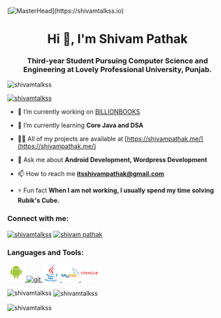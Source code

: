 [![MasterHead]([https://in.pinterest.com/pin/567523990538356835/](https://pin.it/4XMYVRkMk))](https://shivamtalkss.io)
<h1 align="center">Hi 👋, I'm Shivam Pathak</h1>
<h3 align="center">Third-year Student Pursuing Computer Science and Engineering at Lovely Professional University, Punjab.</h3>

<p align="left"> <img src="https://komarev.com/ghpvc/?username=shivamtalkss&label=Profile%20views&color=0e75b6&style=flat" alt="shivamtalkss" /> </p>

<p align="left"> <a href="https://twitter.com/shivamtalkss" target="blank"><img src="https://img.shields.io/twitter/follow/shivamtalkss?logo=twitter&style=for-the-badge" alt="shivamtalkss" /></a> </p>

- 🔭 I’m currently working on [BILLIONBOOKS](https://thebillionbooks.store/)

- 🌱 I’m currently learning **Core Java and DSA**

- 👨‍💻 All of my projects are available at [https://shivampathak.me/](https://shivampathak.me/)

- 💬 Ask me about **Android Development, Wordpress Development**

- 📫 How to reach me **itsshivampathak@gmail.com**

- ⚡ Fun fact **When I am not working, I usually spend my time solving Rubik's Cube.**

<h3 align="left">Connect with me:</h3>
<p align="left">
<a href="https://twitter.com/shivamtalkss" target="blank"><img align="center" src="https://raw.githubusercontent.com/rahuldkjain/github-profile-readme-generator/master/src/images/icons/Social/twitter.svg" alt="shivamtalkss" height="30" width="40" /></a>
<a href="https://linkedin.com/in/shivam pathak" target="blank"><img align="center" src="https://raw.githubusercontent.com/rahuldkjain/github-profile-readme-generator/master/src/images/icons/Social/linked-in-alt.svg" alt="shivam pathak" height="30" width="40" /></a>
</p>

<h3 align="left">Languages and Tools:</h3>
<p align="left"> <a href="https://developer.android.com" target="_blank" rel="noreferrer"> <img src="https://raw.githubusercontent.com/devicons/devicon/master/icons/android/android-original-wordmark.svg" alt="android" width="40" height="40"/> </a> <a href="https://git-scm.com/" target="_blank" rel="noreferrer"> <img src="https://www.vectorlogo.zone/logos/git-scm/git-scm-icon.svg" alt="git" width="40" height="40"/> </a> <a href="https://www.java.com" target="_blank" rel="noreferrer"> <img src="https://raw.githubusercontent.com/devicons/devicon/master/icons/java/java-original.svg" alt="java" width="40" height="40"/> </a> <a href="https://www.mysql.com/" target="_blank" rel="noreferrer"> <img src="https://raw.githubusercontent.com/devicons/devicon/master/icons/mysql/mysql-original-wordmark.svg" alt="mysql" width="40" height="40"/> </a> <a href="https://www.oracle.com/" target="_blank" rel="noreferrer"> <img src="https://raw.githubusercontent.com/devicons/devicon/master/icons/oracle/oracle-original.svg" alt="oracle" width="40" height="40"/> </a> </p>

<p><img align="left" src="https://github-readme-stats.vercel.app/api/top-langs?username=shivamtalkss&show_icons=true&locale=en&layout=compact" alt="shivamtalkss" /></p>

<p>&nbsp;<img align="center" src="https://github-readme-stats.vercel.app/api?username=shivamtalkss&show_icons=true&locale=en" alt="shivamtalkss" /></p>

<p><img align="center" src="https://github-readme-streak-stats.herokuapp.com/?user=shivamtalkss&" alt="shivamtalkss" /></p>

